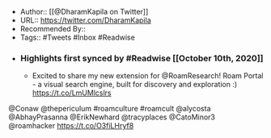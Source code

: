 - Author:: [[@DharamKapila on Twitter]]
- URL:: https://twitter.com/DharamKapila
- Recommended By::
- Tags:: #Tweets #Inbox #Readwise
- ### Highlights first synced by #Readwise [[October 10th, 2020]]
    - Excited to share my new extension for @RoamResearch! Roam Portal -  a visual search engine, built for discovery and exploration :)
https://t.co/LmUMlcslrs

@Conaw @thepericulum #roamculture #roamcult @alycosta @AbhayPrasanna @ErikNewhard @tracyplaces @CatoMinor3 @roamhacker https://t.co/O3fiLHryf8 
